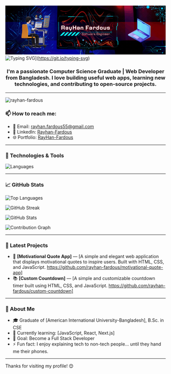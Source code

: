 ![logo](https://github.com/rayhan-fardous/rayhan-fardous/blob/main/GitHub%20Banner.gif)
![Typing SVG](https://readme-typing-svg.demolab.com?font=Righteous&size=35&pause=1000&center=true&vCenter=true&width=435&lines=Hi+There!%F0%9F%91%8B;I'm+RayHan+Fardous%F0%9F%98%8E)](https://git.io/typing-svg)
<h3 align="center">I'm a passionate Computer Science Graduate | Web Developer from Bangladesh.  
I love building useful web apps, learning new technologies, and contributing to open-source projects.</h3>



---

<p align="left"> <img src="https://komarev.com/ghpvc/?username=rayhan-fardous&label=Profile%20views&color=0e75b6&style=flat" alt="rayhan-fardous" /> </p>

### 📫 How to reach me:
- 📧 Email: rayhan.fardous55@gmail.com
- 💼 LinkedIn: [Rayhan-Fardous](https://www.linkedin.com/in/rayhanfardous/)
- 🌐 Portfolio: [RayHan-Fardous](https://rayhan-fardous.netlify.app/)

---

### 🔧 Technologies & Tools
![Languages](https://skillicons.dev/icons?i=html,css,js,php,laravel,mysql,git,github,vscode)

---

### 📈 GitHub Stats

![Top Languages](https://github-readme-stats.vercel.app/api/top-langs/?username=rayhan-fardous&layout=compact&theme=tokyonight)

![GitHub Streak](https://github-readme-streak-stats-one-lake.vercel.app?user=rayhan-fardous&theme=radical&border_radius=6.1&currStreakLabel=0CEB2A&border=000000&ring=FFC400&fire=FF0E0E&sideNums=00EEFF&sideLabels=1D8BEB)

![GitHub Stats](https://github-readme-stats.vercel.app/api?username=rayhan-fardous&show_icons=true&theme=tokyonight)

![Contribution Graph](https://github-profile-summary-cards.vercel.app/api/cards/profile-details?username=rayhan-fardous&theme=radical)

---

### 📝 Latest Projects
- 💼 **[Motivational Quote App]** — [A simple and elegant web application that displays motivational quotes to inspire users. Built with HTML, CSS, and JavaScript. https://github.com/rayhan-fardous/motivational-quote-app]
- 📚 **[Custom Countdown]** — [A simple and customizable countdown timer built using HTML, CSS, and JavaScript. https://github.com/rayhan-fardous/custom-countdown]

---

### 📖 About Me
- 🎓 Graduate of [American International University-Bangladesh], B.Sc. in CSE
- 🌱 Currently learning: [JavaScript, React, Next.js]
- 🎯 Goal: Become a Full Stack Developer
- ⚡ Fun fact: I enjoy explaining tech to non-tech people... until they hand me their phones.

---

Thanks for visiting my profile! 😊 
